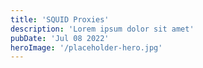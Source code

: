 ```yaml
---
title: 'SQUID Proxies'
description: 'Lorem ipsum dolor sit amet'
pubDate: 'Jul 08 2022'
heroImage: '/placeholder-hero.jpg'
---
```

